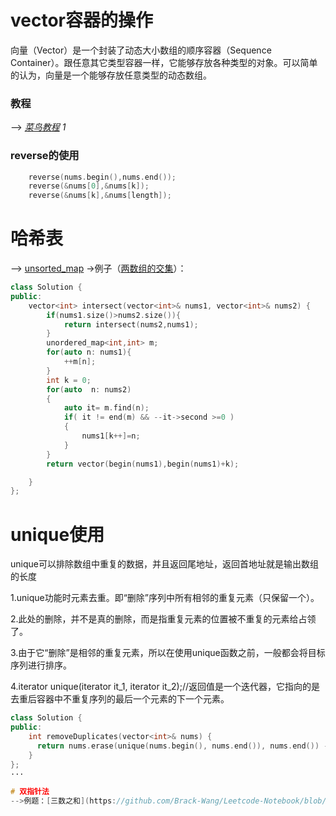 # vector容器的操作
向量（Vector）是一个封装了动态大小数组的顺序容器（Sequence Container）。跟任意其它类型容器一样，它能够存放各种类型的对象。可以简单的认为，向量是一个能够存放任意类型的动态数组。 

### 教程
--> *[菜鸟教程](https://www.runoob.com/w3cnote/cpp-vector-container-analysis.html) 1*

### reverse的使用
```C++
    reverse(nums.begin(),nums.end());
    reverse(&nums[0],&nums[k]);
    reverse(&nums[k],&nums[length]);
```

# 哈希表
-->  [unsorted_map](http://www.cplusplus.com/reference/unordered_map/unordered_map/)
->例子（[两数组的交集](https://leetcode-cn.com/leetbook/read/top-interview-questions-easy/x2y0c2/)）：
```C++
class Solution {
public:
    vector<int> intersect(vector<int>& nums1, vector<int>& nums2) {
        if(nums1.size()>nums2.size()){
            return intersect(nums2,nums1);
        }
        unordered_map<int,int> m;
        for(auto n: nums1){
            ++m[n];
        }
        int k = 0;
        for(auto  n: nums2)
        {
            auto it= m.find(n);
            if( it != end(m) && --it->second >=0 )
            {
                nums1[k++]=n;
            }
        }
        return vector(begin(nums1),begin(nums1)+k);

    }
};
```

# unique使用
unique可以排除数组中重复的数据，并且返回尾地址，返回首地址就是输出数组的长度 

1.unique功能时元素去重。即“删除”序列中所有相邻的重复元素（只保留一个）。

2.此处的删除，并不是真的删除，而是指重复元素的位置被不重复的元素给占领了。

3.由于它“删除”是相邻的重复元素，所以在使用unique函数之前，一般都会将目标序列进行排序。

4.iterator unique(iterator it_1, iterator it_2);//返回值是一个迭代器，它指向的是去重后容器中不重复序列的最后一个元素的下一个元素。

```C++
class Solution {
public:
    int removeDuplicates(vector<int>& nums) {
      return nums.erase(unique(nums.begin(), nums.end()), nums.end()) - nums.begin();
    }
};
···

# 双指针法
-->例题：[三数之和](https://github.com/Brack-Wang/Leetcode-Notebook/blob/master/0015%23-%5B8.25%5D-%E4%B8%89%E6%95%B0%E4%B9%8B%E5%92%8C.md)
